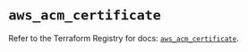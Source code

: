 # `aws_acm_certificate`

Refer to the Terraform Registry for docs: [`aws_acm_certificate`](https://registry.terraform.io/providers/hashicorp/aws/6.3.0/docs/resources/acm_certificate).
